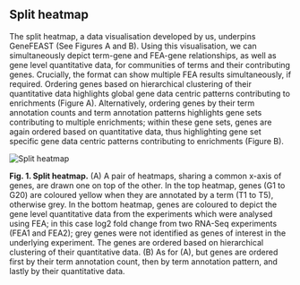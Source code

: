 ## Split heatmap

The split heatmap, a data visualisation developed by us, underpins GeneFEAST (See Figures A and B). Using this visualisation, we can simultaneously depict term-gene and FEA-gene relationships, 
as well as gene level quantitative data, for communities of terms and their contributing genes. Crucially, the format can show multiple FEA results simultaneously, if required. Ordering genes based on 
hierarchical clustering of their quantitative data highlights global gene data centric patterns contributing to enrichments (Figure A). Alternatively, ordering genes by their term annotation counts and term annotation patterns 
highlights gene sets contributing to multiple enrichments; within these gene sets, genes are again ordered based on quantitative data, thus highlighting gene set specific gene data centric patterns contributing to enrichments (Figure B).

![Split heatmap](https://avigailtaylor.github.io/GeneFEAST/split_heatmap.png)

**Fig. 1. Split heatmap.** (A) A pair of heatmaps, sharing a common x-axis of genes, are drawn one on top of the other. In the top heatmap, genes (G1 to G20) are coloured yellow when they are annotated by a term (T1 to T5), otherwise grey. In the bottom heatmap, genes are coloured to depict the gene level quantitative data from the experiments which were analysed using FEA; in this case log2 fold change from two RNA-Seq experiments (FEA1 and FEA2); grey genes were not identified as genes of interest in the underlying experiment. The genes are ordered based on hierarchical clustering of their quantitative data. (B) As for (A), but genes are ordered first by their term annotation count, then by term annotation pattern, and lastly by their quantitative data.
